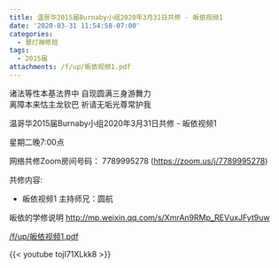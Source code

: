 ```yaml
---
title: 温哥华2015届Burnaby小组2020年3月31日共修 - 皈依视频1
date: '2020-03-31 11:54:58-07:00'
categories:
  - 慧灯禅修班
tags:
  - 2015届
attachments: /f/up/皈依视频1.pdf
---
```

诸法等性本基法界中 自现圆满三身游舞力   
离障本来怙主龙钦巴 祈请无垢光尊常护我

温哥华2015届Burnaby小组2020年3月31日共修 - 皈依视频1

星期二晚7:00点 

网络共修Zoom房间号码： 7789995278 (<https://zoom.us/j/7789995278>)

共修内容: 

- 皈依视频1
主持师兄：圆航

皈依的学修说明 <http://mp.weixin.qq.com/s/XmrAn9RMp_REVuxJFyt9uw>

[/f/up/皈依视频1.pdf](https://s3.ca-central-1.wasabisys.com/hddata/f.huidengchanxiu.net/hdv/f/up/皈依视频1.pdf)

{{< youtube tojI71XLkk8 >}}